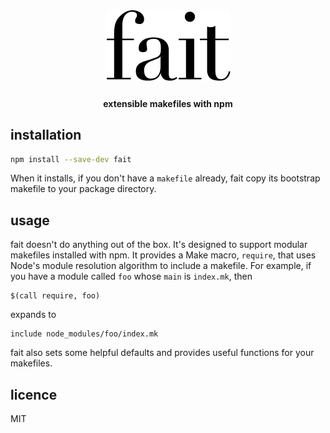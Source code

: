 <h1 align="center">
	<img src="/logo.png" width="200" alt="fait">
</h1>
<h4 align="center">extensible makefiles with npm</h4>

## installation

```sh
npm install --save-dev fait
```

When it installs, if you don't have a `makefile` already, fait copy its bootstrap makefile to your package directory.

## usage

fait doesn't do anything out of the box. It's designed to support modular makefiles installed with npm. It provides a Make macro, `require`, that uses Node's module resolution algorithm to include a makefile. For example, if you have a module called `foo` whose `main` is `index.mk`, then

```make
$(call require, foo)
```

expands to

```make
include node_modules/foo/index.mk
```

fait also sets some helpful defaults and provides useful functions for your makefiles.

## licence

MIT

